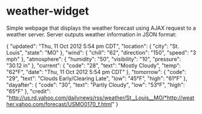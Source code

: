 # weather-widget
Simple webpage that displays the weather forecast using AJAX request to a weather server.
Server outputs weather information in JSON format:

{
   "updated": "Thu, 11 Oct 2012 5:54 pm CDT",
   "location": {
      "city": "St. Louis",
      "state": "MO"
   },
   "wind": {
      "chill": "62",
      "direction": "150",
      "speed": "3 mph"
   },
   "atmosphere": {
      "humidity": "50",
      "visibility": "10",
      "pressure": "30.12 in"
   },
   "current": {
      "code": "28",
      "text": "Mostly Cloudy",
      "temp": "62°F",
      "date": "Thu, 11 Oct 2012 5:54 pm CDT"
   },
   "tomorrow": {
      "code": "29",
      "text": "Clouds Early/Clearing Late",
      "low": "45°F",
      "high": "61°F"
   },
   "dayafter": {
      "code": "30",
      "text": "Partly Cloudy",
      "low": "53°F",
      "high": "65°F"
   },
   "credit": "http://us.rd.yahoo.com/dailynews/rss/weather/St._Louis__MO/*http://weather.yahoo.com/forecast/USMO0170_f.html"
}
